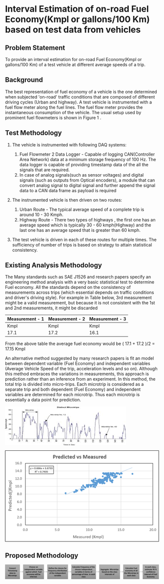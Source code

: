 # Interval Estimation of on-road Fuel Economy(Kmpl or gallons/100 Km) based on test data from vehicles
## Problem Statement
To provide an interval estimation for on-road Fuel Economy(Kmpl or gallons/100 Km) of a test vehicle at different average speeds of a trip.

## Background
The best representation of fuel economy of a vehicle is the one determined when subjected 'on-road' traffic conditions that are composed of different driving cycles (Urban and highway). A test vehicle is instrumented with a fuel flow meter along the fuel lines. The fuel flow meter provides the instantaneous consumption of the vehicle. The usual setup used by prominent fuel flowmeters is shown in Figure 1 .

## Test Methodology
1. The vehicle is instrumented with following DAQ systems:
   1. Fuel Flowmeter
   2 Data Logger - Capable of logging CAN(Controller Area Network) data at a minimum storage frequency of 100 Hz. The data logger is      capable of providing timestamp data of the all the signals that are required.
   3. In case of analog signals(such as sensor voltages) and digital signals (such as outputs from Optical encoders), a module that can convert analog signal to digital signal and further append the signal data to a  CAN data frame as payload is required
2. The instrumented vehicle is then driven on two routes:
      1. Urban Route - The typical average speed of a complete trip is around 10 - 30 Kmph.
      2. Highway Route - There two types of highways , the first one has an average speed which is typically 30 - 60 kmph(Highway) and the last one has an average speed that is greater than 60 kmph.

3. The test vehicle is driven in each of these routes for multiple times. The sufficiency of number of trips is based on strategy to attain statistical consistency.

## Existing Analysis Methodology

The Many standards such as SAE J1526 and research papers specify an engineering method analysis with a very basic statistical test to determine Fuel economy. All the standards depend on the consistency of measurements across trips (which essential depends on traffic conditions and driver's driving style). For example in Table below, 3rd measurement might be a valid measurement, but because it is not consistent with the 1st and 2nd measurements, it might be discarded

| Measurement - 1 | Measurement - 2 | Measurement - 3 |
| --------------- | -------------- | ---------------- |
| Kmpl | Kmpl | Kmpl |
| 17.1 | 17.2 | 16.1 |

From the above table the average fuel economy would be ( 17.1 + 17.2 )/2  = 17.15 Kmpl

An alternative method suggested by many research papers is fit an model between dependent variable (Fuel Economy) and independent variables (Average Vehicle Speed of the trip, acceleration levels and so on). Although this method embraces the variations in measurements, this approach is prediction rather than an inference from an experiment.
In this method, the total trip is divided into micro-trips. Each microtrip is considered as a separate trip and both dependent (Fuel Economy) and independent variables are determined for each microtrip. Thus each microtrip is essentially a data point for prediction.

![images](https://github.com/rohitsaikiran91/Inferential-Statistics-on-Automotive-test-data/blob/master/Interval_Estimation_of_Fuel_Economy_Test_Vehicle/Dumpt/MT_Example.jfif)

![images](https://github.com/rohitsaikiran91/Inferential-Statistics-on-Automotive-test-data/blob/master/Interval_Estimation_of_Fuel_Economy_Test_Vehicle/Dumpt/Prediction.PNG)

## Proposed Methodology

![images](https://github.com/rohitsaikiran91/Inferential-Statistics-on-Automotive-test-data/blob/master/Interval_Estimation_of_Fuel_Economy_Test_Vehicle/Dumpt/Methodology1.png)
